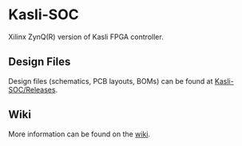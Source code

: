 # Kasli-SOC
Xilinx ZynQ(R)  version of Kasli FPGA controller.

## Design Files

Design files (schematics, PCB layouts, BOMs) can be found at [Kasli-SOC/Releases](https://github.com/sinara-hw/Kasli-SOC/releases).

## Wiki

More information can be found on the [wiki](https://github.com/sinara-hw/Kasli-SOC/wiki).
